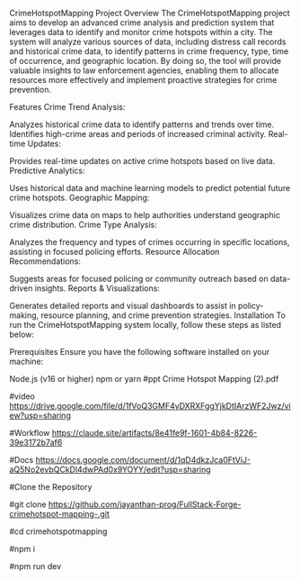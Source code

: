 CrimeHotspotMapping
Project Overview
The CrimeHotspotMapping project aims to develop an advanced crime analysis and prediction system that leverages data to identify and monitor crime hotspots within a city. The system will analyze various sources of data, including distress call records and historical crime data, to identify patterns in crime frequency, type, time of occurrence, and geographic location. By doing so, the tool will provide valuable insights to law enforcement agencies, enabling them to allocate resources more effectively and implement proactive strategies for crime prevention.

Features
Crime Trend Analysis:

Analyzes historical crime data to identify patterns and trends over time.
Identifies high-crime areas and periods of increased criminal activity.
Real-time Updates:

Provides real-time updates on active crime hotspots based on live data.
Predictive Analytics:

Uses historical data and machine learning models to predict potential future crime hotspots.
Geographic Mapping:

Visualizes crime data on maps to help authorities understand geographic crime distribution.
Crime Type Analysis:

Analyzes the frequency and types of crimes occurring in specific locations, assisting in focused policing efforts.
Resource Allocation Recommendations:

Suggests areas for focused policing or community outreach based on data-driven insights.
Reports & Visualizations:

Generates detailed reports and visual dashboards to assist in policy-making, resource planning, and crime prevention strategies.
Installation
To run the CrimeHotspotMapping system locally, follow these steps as listed below:


Prerequisites
Ensure you have the following software installed on your machine:

Node.js (v16 or higher)
npm or yarn
#ppt Crime Hotspot Mapping (2).pdf

#video https://drive.google.com/file/d/1fVoQ3GMF4yDXRXFggYjkDtIArzWF2Jwz/view?usp=sharing

#Workflow https://claude.site/artifacts/8e41fe9f-1601-4b84-8226-39e3172b7af6

#Docs https://docs.google.com/document/d/1qD4dkzJca0FtViJ-aQ5No2evbQCkDl4dwPAd0x9YOYY/edit?usp=sharing

#Clone the Repository

#git clone https://github.com/jayanthan-prog/FullStack-Forge-crimehotspot-mapping-.git

#cd crimehotspotmapping

#npm i

#npm run dev 
